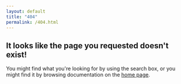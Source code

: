 ```yaml
---
layout: default
title: "404"
permalink: /404.html
---
```

<div class="col-md-8 offset-md-2 text-center">
<h2>It looks like the page you requested doesn't exist!</h2>

<p>You might find what you're looking for by using the search box, or you might find it by browsing documentation on the <a href="{{site.url}}{{site.baseurl}}/">home page</a>.</p>
</div>
